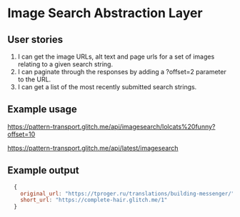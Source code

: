# Image Search Abstraction Layer

## User stories

1. I can get the image URLs, alt text and page urls for a set of images relating to a given search string.
2. I can paginate through the responses by adding a ?offset=2 parameter to the URL.
3. I can get a list of the most recently submitted search strings.

## Example usage

<https://pattern-transport.glitch.me/api/imagesearch/lolcats%20funny?offset=10>

<https://pattern-transport.glitch.me/api/latest/imagesearch>

## Example output

```javascript
  {
    original_url: "https://tproger.ru/translations/building-messenger/",
    short_url: "https://complete-hair.glitch.me/1"
  }
```
